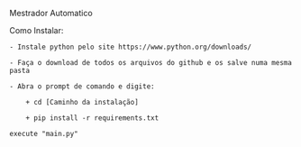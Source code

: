 Mestrador Automatico

Como Instalar:

    - Instale python pelo site https://www.python.org/downloads/ 
    
    - Faça o download de todos os arquivos do github e os salve numa mesma pasta
    
    - Abra o prompt de comando e digite:
    
        + cd [Caminho da instalação]
        
        + pip install -r requirements.txt
        
    execute "main.py"
    
